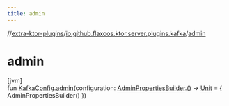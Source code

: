 ```yaml
---
title: admin
---
```

//[extra-ktor-plugins](../../index.md)/[io.github.flaxoos.ktor.server.plugins.kafka](index.md)/[admin](admin.md)



# admin



[jvm]\
fun [KafkaConfig](-kafka-config/index.md).[admin](admin.md)(configuration: [AdminPropertiesBuilder](-admin-properties-builder/index.md).() -&gt; [Unit](https://kotlinlang.org/api/latest/jvm/stdlib/kotlin/-unit/index.md) = { AdminPropertiesBuilder() })




